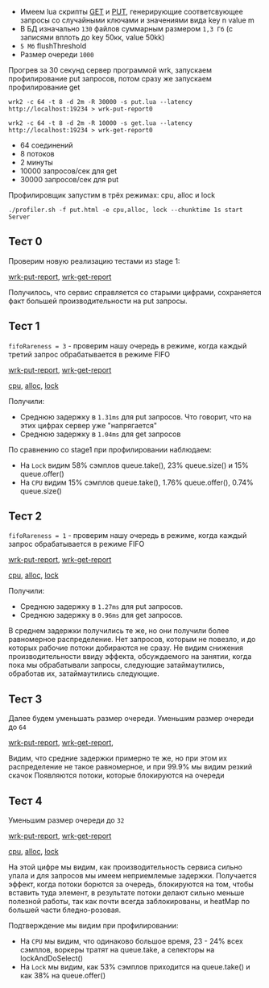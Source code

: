 * Имеем lua скрипты [GET](../scripts/get.lua) и [PUT](../scripts/put.lua), генерирующие соответсвующее запросы со случайными ключами и значениями вида key n value m
* В БД изначально `130` файлов суммарным размером `1,3 Гб` (с записями вплоть до key 50кк, value 50kk)
* `5 Мб` flushThreshold
* Размер очереди `1000`


Прогрев за 30 секунд сервер программой wrk, запускаем профилирование put запросов, потом сразу же запускаем профилирование get

`wrk2 -c 64 -t 8 -d 2m -R 30000 -s put.lua --latency http://localhost:19234 > wrk-put-report0`

`wrk2 -c 64 -t 8 -d 2m -R 10000 -s get.lua --latency http://localhost:19234 > wrk-get-report0`

* 64 соединений
* 8 потоков
* 2 минуты
* 10000 запросов/сек для get
* 30000 запросов/сек для put

Профилировщик запустим в трёх режимах: cpu, alloc и lock

`./profiler.sh -f put.html -e cpu,alloc, lock --chunktime 1s start Server`

## Тест 0
 
Проверим новую реализацию тестами из stage 1:

[wrk-put-report](wrk/wrk-put-report0), [wrk-get-report](wrk/wrk-get-report0)

Получилось, что сервис справляется со старыми цифрами, сохраняется факт большей производительности на put запросы.

## Тест 1

`fifoRareness = 3` - проверим нашу очередь в режиме, когда каждый третий запрос обрабатывается в режиме FIFO

[wrk-put-report](wrk/wrk-put-report1), [wrk-get-report](wrk/wrk-get-report1)

[сpu](html/cpu1.html), [alloc](html/cpu1.html), [lock](html/cpu1.html)

Получили:
* Среднюю задержку в `1.31ms` для put запросов. Что говорит, что на этих цифрах сервер уже "напрягается"
* Среднюю задержку в `1.04ms` для get запросов

По сравнению со stage1 при профилировании наблюдаем:
* На `Lock` видим 58% сэмплов queue.take(), 23% queue.size() и 15% queue.offer()
* На `CPU` видим 15% сэмплов queue.take(), 1.76% queue.offer(), 0.74% queue.size()

## Тест 2

`fifoRareness = 1` - проверим нашу очередь в режиме, когда каждый запрос обрабатывается в режиме FIFO

[wrk-put-report](wrk/wrk-put-report2), [wrk-get-report](wrk/wrk-get-report2)

[сpu](html/cpu2.html), [alloc](html/cpu2.html), [lock](html/cpu2.html)

Получили:
* Среднюю задержку в `1.27ms` для put запросов.
* Среднюю задержку в `0.96ms` для get запросов.

В среднем задержки получились те же, но они получили более равномерное распределение. Нет запросов, которым не повезло, и до которых рабочие потоки добираются не сразу.
Не видим снижения производительности ввиду эффекта, обсуждаемого на занятии, когда пока мы обрабатывали запросы, следующие затаймаутились, обработав их, затаймаутились следующие.

## Тест 3
Далее будем уменьшать размер очереди.
Уменьшим размер очереди до `64`

[wrk-put-report](wrk/wrk-put-report3), [wrk-get-report](wrk/wrk-get-report3),

Видим, что средние задержки примерно те же, но при этом их распределение не такое равномерное, и при 99.9% мы видим резкий скачок
Появляются потоки, которые блокируются на очереди


## Тест 4
Уменьшим размер очереди до `32`

[wrk-put-report](wrk/wrk-put-report4), [wrk-get-report](wrk/wrk-get-report4)

[сpu](html/cpu4.html), [alloc](html/cpu4.html), [lock](html/cpu4.html)

На этой цифре мы видим, как производительность сервиса сильно упала и для запросов мы имеем неприемлемые задержки.
Получается эффект, когда потоки борются за очередь, блокируются на том, чтобы вставить туда элемент, в результате
потоки делают сильно меньше полезной работы, так как почти всегда заблокированы, и heatMap по большей части бледно-розовая.

Подтверждение мы видим при профилировании:
* На `CPU` мы видим, что одинаково большое время, 23 - 24% всех сэмплов, воркеры тратят на queue.take, а селекторы на lockAndDoSelect()
* На `Lock` мы видим, как 53% сэмплов приходится на queue.take() и как 38% на queue.offer()




